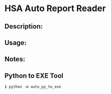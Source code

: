 # HSA Auto Report Reader

## Description:


## Usage:
	

## Notes:


## Python to EXE Tool	
	$ python -m auto_py_to_exe